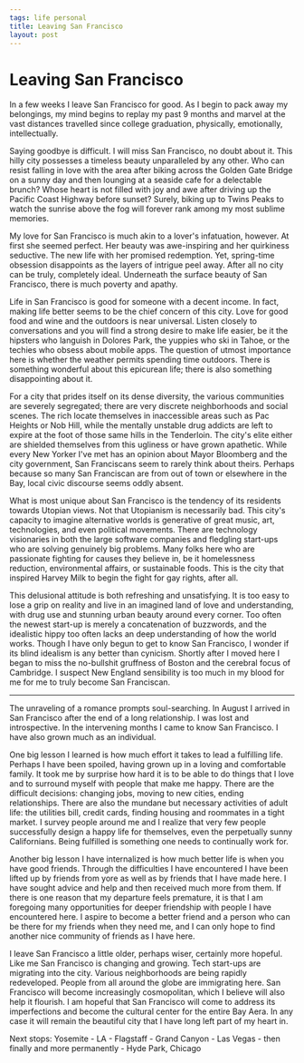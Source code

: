 ```yaml
--- 
tags: life personal
title: Leaving San Francisco
layout: post
---
```


# Leaving San Francisco

In a few weeks I leave San Francisco for good. As I begin to pack away my belongings, my mind begins to replay my past 9 months and marvel at the vast distances travelled since college graduation, physically, emotionally, intellectually. 

Saying goodbye is difficult. I will miss San Francisco, no doubt about it. This hilly city possesses a timeless beauty unparalleled by any other. Who can resist falling in love with the area after biking across the Golden Gate Bridge on a sunny day and then lounging at a seaside cafe for a delectable brunch? Whose heart is not filled with joy and awe after driving up the Pacific Coast Highway before sunset? Surely, biking up to Twins Peaks to watch the sunrise above the fog will forever rank among my most sublime memories. 

My love for San Francisco is much akin to a lover's infatuation, however. At first she seemed perfect. Her beauty was awe-inspiring and her quirkiness seductive. The new life with her promised redemption. Yet, spring-time obsession disappoints as the layers of intrigue peel away. After all no city can be truly, completely ideal. Underneath the surface beauty of San Francisco, there is much poverty and apathy. 

Life in San Francisco is good for someone with a decent income. In fact, making life better seems to be the chief concern of this city. Love for good food and wine and the outdoors is near universal. Listen closely to conversations and you will find a strong desire to make life easier, be it the hipsters who languish in Dolores Park, the yuppies who ski in Tahoe, or the techies who obsess about mobile apps. The question of utmost importance here is whether the weather permits spending time outdoors. There is something wonderful about this epicurean life; there is also something disappointing about it. 

For a city that prides itself on its dense diversity, the various communities are severely segregated; there are very discrete neighborhoods and social scenes. The rich locate themselves in inaccessible areas such as Pac Heights or Nob Hill, while the mentally unstable drug addicts are left to expire at the foot of those same hills in the Tenderloin. The city's elite either are shielded themselves from this ugliness or have grown apathetic. While every New Yorker I've met has an opinion about Mayor Bloomberg and the city government, San Franciscans seem to rarely think about theirs. Perhaps because so many San Franciscan are from out of town or elsewhere in the Bay, local civic discourse seems oddly absent. 

What is most unique about San Francisco is the tendency of its residents towards Utopian views. Not that Utopianism is necessarily bad. This city's capacity to imagine alternative worlds is generative of great music, art, technologies, and even political movements. There are technology visionaries in both the large software companies and fledgling start-ups who are solving genuinely big problems. Many folks here who are passionate fighting for causes they believe in, be it homelessness reduction, environmental affairs, or sustainable foods. This is the city that inspired Harvey Milk to begin the fight for gay rights, after all. 

This delusional attitude is both refreshing and unsatisfying. It is too easy to lose a grip on reality and live in an imagined land of love and understanding, with drug use and stunning urban beauty around every corner. Too often the newest start-up is merely a concatenation of buzzwords, and the idealistic hippy too often lacks an deep understanding of how the world works. Though I have only begun to get to know San Francisco, I wonder if its blind idealism is any better than cynicism. Shortly after I moved here I began to miss the no-bullshit gruffness of Boston and the cerebral focus of Cambridge. I suspect New England sensibility is too much in my blood for me for me to truly become San Franciscan. 

----------------------------------------------------------------------

The unraveling of a romance prompts soul-searching. In August I arrived in San Francisco after the end of a long relationship. I was lost and introspective. In the intervening months I came to know San Francisco. I have also grown much as an individual. 

One big lesson I learned is how much effort it takes to lead a fulfilling life. Perhaps I have been spoiled, having grown up in a loving and comfortable family. It took me by surprise how hard it is to be able to do things that I love and to surround myself with people that make me happy. There are the difficult decisions: changing jobs, moving to new cities, ending relationships. There are also the mundane but necessary activities of adult life: the utilities bill, credit cards, finding housing and roommates in a tight market. I survey people around me and I realize that very few people successfully design a happy life for themselves, even the perpetually sunny Californians. Being fulfilled is something one needs to continually work for.  

Another big lesson I have internalized is how much better life is when you have good friends. Through the difficulties I have encountered I have been lifted up by friends from yore as well as by friends that I have made here. I have sought advice and help and then received much more from them. If there is one reason that my departure feels premature, it is that I am foregoing many opportunities for deeper friendship with people I have encountered here. I aspire to become a better friend and a person who can be there for my friends when they need me, and I can only hope to find another nice community of friends as I have here. 

I leave San Francisco a little older, perhaps wiser, certainly more hopeful. Like me San Francisco is changing and growing. Tech start-ups are migrating into the city. Various neighborhoods are being rapidly redeveloped. People from all around the globe are immigrating here. San Francisco will become increasingly cosmopolitan, which I believe will also help it flourish. I am hopeful that San Francisco will come to address its imperfections and become the cultural center for the entire Bay Aera. In any case it will remain the beautiful city that I have long left part of my heart in. 

Next stops: Yosemite - LA - Flagstaff - Grand Canyon - Las Vegas - then finally and more permanently - Hyde Park, Chicago
